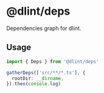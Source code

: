 # @dlint/deps

Dependencies graph for dlint.

## Usage

```ts
import { Deps } from '@dlint/deps'

gatherDeps(['src/**/*.ts'], {
  rootDir: __dirname,
}).then(console.log)
```
